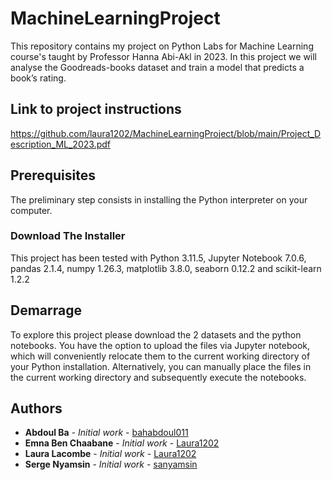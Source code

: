 # MachineLearningProject
This repository contains my project on Python Labs for Machine Learning course's taught by Professor Hanna Abi-Akl in 2023.
In this project we will analyse the Goodreads-books dataset and train a model that predicts a book’s rating.

## Link to project instructions

https://github.com/laura1202/MachineLearningProject/blob/main/Project_Description_ML_2023.pdf

## Prerequisites

The preliminary step consists in installing the Python interpreter on your computer.

### Download The Installer

This project has been tested with Python 3.11.5, Jupyter Notebook 7.0.6, pandas 2.1.4, numpy 1.26.3, matplotlib 3.8.0, seaborn 0.12.2 and scikit-learn 1.2.2

## Demarrage

To explore this project please download the 2 datasets and the python notebooks.
You have the option to upload the files via Jupyter notebook, which will conveniently relocate them to the current working directory of your Python installation. Alternatively, you can manually place the files in the current working directory and subsequently execute the notebooks.

## Authors


* **Abdoul Ba** - *Initial work* - [bahabdoul011](https://github.com/bahabdoul011)
* **Emna Ben Chaabane** - *Initial work* - [Laura1202](https://github.com/laura1202)
* **Laura Lacombe** - *Initial work* - [Laura1202](https://github.com/laura1202)
* **Serge Nyamsin** - *Initial work* - [sanyamsin](https://github.com/sanyamsin)

